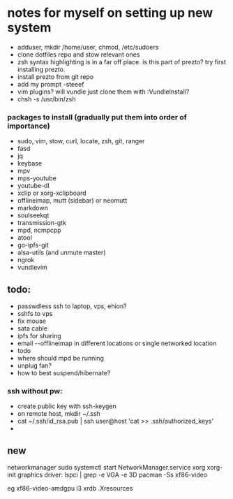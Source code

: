 # notes for myself on setting up new system


* adduser, mkdir /home/user, chmod, /etc/sudoers
* clone dotfiles repo and stow relevant ones
* zsh syntax highlighting is in a far off place.  is this part of prezto?  try first installing prezto.
* install prezto from git repo
* add my prompt -steeef
* vim plugins?  will vundle just clone them with :VundleInstall?
* chsh -s /usr/bin/zsh


### packages to install (gradually put them into order of importance)
- sudo, vim, stow, curl, locate, zsh, git, ranger
- fasd
- jq
- keybase
- mpv
- mps-youtube
- youtube-dl
- xclip or xorg-xclipboard
- offlineimap, mutt (sidebar) or neomutt
- markdown
- soulseekqt
- transmission-gtk
- mpd, ncmpcpp
- atool
- go-ipfs-git
- alsa-utils (and unmute master)
- ngrok
- vundlevim

## todo:
- passwdless ssh to laptop, vps, ehion?
- sshfs to vps
- fix mouse
- sata cable
- ipfs for sharing
- email --offlineimap in different locations or single networked location
- todo
- where should mpd be running
- unplug fan?
- how to best suspend/hibernate?

### ssh without pw:
* create public key with ssh-keygen
* on remote host, mkdir ~/.ssh
* cat ~/.ssh/id_rsa.pub | ssh user@host 'cat >> .ssh/authorized_keys'
*
## new 
networkmanager
sudo systemctl start NetworkManager.service
xorg
xorg-init
graphics driver:
lspci | grep -e VGA -e 3D
pacman -Ss xf86-video

eg xf86-video-amdgpu
i3
xrdb .Xresources


